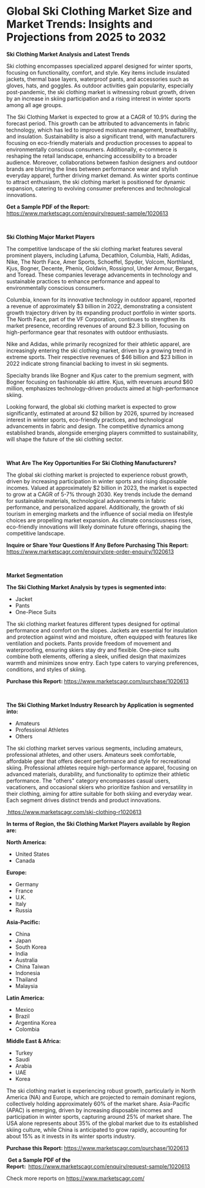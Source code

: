 <p><h1>Global Ski Clothing Market Size and Market Trends: Insights and Projections from 2025 to 2032</h1></p><p><strong>Ski Clothing Market Analysis and Latest Trends</strong></p>
<p><p>Ski clothing encompasses specialized apparel designed for winter sports, focusing on functionality, comfort, and style. Key items include insulated jackets, thermal base layers, waterproof pants, and accessories such as gloves, hats, and goggles. As outdoor activities gain popularity, especially post-pandemic, the ski clothing market is witnessing robust growth, driven by an increase in skiing participation and a rising interest in winter sports among all age groups.</p><p>The Ski Clothing Market is expected to grow at a CAGR of 10.9% during the forecast period. This growth can be attributed to advancements in fabric technology, which has led to improved moisture management, breathability, and insulation. Sustainability is also a significant trend, with manufacturers focusing on eco-friendly materials and production processes to appeal to environmentally conscious consumers. Additionally, e-commerce is reshaping the retail landscape, enhancing accessibility to a broader audience. Moreover, collaborations between fashion designers and outdoor brands are blurring the lines between performance wear and stylish everyday apparel, further driving market demand. As winter sports continue to attract enthusiasm, the ski clothing market is positioned for dynamic expansion, catering to evolving consumer preferences and technological innovations.</p></p>
<p><strong>Get a Sample PDF of the Report:&nbsp;</strong> <a href="https://www.marketscagr.com/enquiry/request-sample/1020613?utm_campaign=3546&utm_medium=2&utm_source=Github&utm_content=ia&utm_term=04042025&utm_id=ski-clothing">https://www.marketscagr.com/enquiry/request-sample/1020613</a></p>
<p>&nbsp;</p>
<p><strong>Ski Clothing Major Market Players</strong></p>
<p><p>The competitive landscape of the ski clothing market features several prominent players, including Lafuma, Decathlon, Columbia, Halti, Adidas, Nike, The North Face, Amer Sports, Schoeffel, Spyder, Volcom, Northland, Kjus, Bogner, Decente, Phenix, Goldwin, Rossignol, Under Armour, Bergans, and Toread. These companies leverage advancements in technology and sustainable practices to enhance performance and appeal to environmentally conscious consumers.</p><p>Columbia, known for its innovative technology in outdoor apparel, reported a revenue of approximately $3 billion in 2022, demonstrating a consistent growth trajectory driven by its expanding product portfolio in winter sports. The North Face, part of the VF Corporation, continues to strengthen its market presence, recording revenues of around $2.3 billion, focusing on high-performance gear that resonates with outdoor enthusiasts.</p><p>Nike and Adidas, while primarily recognized for their athletic apparel, are increasingly entering the ski clothing market, driven by a growing trend in extreme sports. Their respective revenues of $46 billion and $23 billion in 2022 indicate strong financial backing to invest in ski segments. </p><p>Specialty brands like Bogner and Kjus cater to the premium segment, with Bogner focusing on fashionable ski attire. Kjus, with revenues around $60 million, emphasizes technology-driven products aimed at high-performance skiing.</p><p>Looking forward, the global ski clothing market is expected to grow significantly, estimated at around $2 billion by 2026, spurred by increased interest in winter sports, eco-friendly practices, and technological advancements in fabric and design. The competitive dynamics among established brands, alongside emerging players committed to sustainability, will shape the future of the ski clothing sector.</p></p>
<p>&nbsp;</p>
<p><strong>What Are The Key Opportunities For Ski Clothing Manufacturers?</strong></p>
<p><p>The global ski clothing market is projected to experience robust growth, driven by increasing participation in winter sports and rising disposable incomes. Valued at approximately $2 billion in 2023, the market is expected to grow at a CAGR of 5-7% through 2030. Key trends include the demand for sustainable materials, technological advancements in fabric performance, and personalized apparel. Additionally, the growth of ski tourism in emerging markets and the influence of social media on lifestyle choices are propelling market expansion. As climate consciousness rises, eco-friendly innovations will likely dominate future offerings, shaping the competitive landscape.</p></p>
<p><strong>Inquire or Share Your Questions If Any Before Purchasing This Report:</strong> <a href="https://www.marketscagr.com/enquiry/pre-order-enquiry/1020613?utm_campaign=3546&utm_medium=2&utm_source=Github&utm_content=ia&utm_term=04042025&utm_id=ski-clothing">https://www.marketscagr.com/enquiry/pre-order-enquiry/1020613</a></p>
<p>&nbsp;</p>
<p><strong>Market Segmentation</strong></p>
<p><strong>The Ski Clothing Market Analysis by types is segmented into:</strong></p>
<p><ul><li>Jacket</li><li>Pants</li><li>One-Piece Suits</li></ul></p>
<p><p>The ski clothing market features different types designed for optimal performance and comfort on the slopes. Jackets are essential for insulation and protection against wind and moisture, often equipped with features like ventilation and pockets. Pants provide freedom of movement and waterproofing, ensuring skiers stay dry and flexible. One-piece suits combine both elements, offering a sleek, unified design that maximizes warmth and minimizes snow entry. Each type caters to varying preferences, conditions, and styles of skiing.</p></p>
<p><strong>Purchase this Report:&nbsp;</strong><a href="https://www.marketscagr.com/purchase/1020613?utm_campaign=3546&utm_medium=2&utm_source=Github&utm_content=ia&utm_term=04042025&utm_id=ski-clothing">https://www.marketscagr.com/purchase/1020613</a></p>
<p>&nbsp;</p>
<p><strong>The Ski Clothing Market Industry Research by Application is segmented into:</strong></p>
<p><ul><li>Amateurs</li><li>Professional Athletes</li><li>Others</li></ul></p>
<p><p>The ski clothing market serves various segments, including amateurs, professional athletes, and other users. Amateurs seek comfortable, affordable gear that offers decent performance and style for recreational skiing. Professional athletes require high-performance apparel, focusing on advanced materials, durability, and functionality to optimize their athletic performance. The "others" category encompasses casual users, vacationers, and occasional skiers who prioritize fashion and versatility in their clothing, aiming for attire suitable for both skiing and everyday wear. Each segment drives distinct trends and product innovations.</p></p>
<p><a href="https://www.marketscagr.com/ski-clothing-r1020613?utm_campaign=3546&utm_medium=2&utm_source=Github&utm_content=ia&utm_term=04042025&utm_id=ski-clothing">&nbsp;https://www.marketscagr.com/ski-clothing-r1020613</a></p>
<p><strong>In terms of Region, the Ski Clothing Market Players available by Region are:</strong></p>
<p>
    <p> <strong> North America: </strong>
        <ul>
            <li>United States</li>
            <li>Canada</li>
        </ul>
        </p> 
    <p> <strong> Europe: </strong>
        <ul>
            <li>Germany</li>
            <li>France</li>
            <li>U.K.</li>
            <li>Italy</li>
            <li>Russia</li>
        </ul>
        </p> 
    <p> <strong> Asia-Pacific: </strong>
        <ul>
            <li>China</li>
            <li>Japan</li>
            <li>South Korea</li>
            <li>India</li>
            <li>Australia</li>
            <li>China Taiwan</li>
            <li>Indonesia</li>
            <li>Thailand</li>
            <li>Malaysia</li>
        </ul>
        </p> 
    <p> <strong> Latin America: </strong>
        <ul>
            <li>Mexico</li>
            <li>Brazil</li>
            <li>Argentina Korea</li>
            <li>Colombia</li>
        </ul>
        </p> 
    <p> <strong> Middle East & Africa: </strong>
        <ul>
            <li>Turkey</li>
            <li>Saudi</li>
            <li>Arabia</li>
            <li>UAE</li>
            <li>Korea</li>
        </ul>
    </p>
    </p>
<p><p>The ski clothing market is experiencing robust growth, particularly in North America (NA) and Europe, which are projected to remain dominant regions, collectively holding approximately 60% of the market share. Asia-Pacific (APAC) is emerging, driven by increasing disposable incomes and participation in winter sports, capturing around 25% of market share. The USA alone represents about 35% of the global market due to its established skiing culture, while China is anticipated to grow rapidly, accounting for about 15% as it invests in its winter sports industry.</p></p>
<p><strong>Purchase this Report: </strong><a href="https://www.marketscagr.com/purchase/1020613?utm_campaign=3546&utm_medium=2&utm_source=Github&utm_content=ia&utm_term=04042025&utm_id=ski-clothing">https://www.marketscagr.com/purchase/1020613</a></p>
<p>&nbsp;<strong>Get a Sample PDF of the Report:&nbsp;&nbsp;</strong><a href="https://www.marketscagr.com/enquiry/request-sample/1020613?utm_campaign=3546&utm_medium=2&utm_source=Github&utm_content=ia&utm_term=04042025&utm_id=ski-clothing">https://www.marketscagr.com/enquiry/request-sample/1020613</a></p>
<p><strong></strong></p>
<p>Check more reports on <a href="https://www.marketscagr.com/?utm_campaign=3546&utm_medium=2&utm_source=Github&utm_content=ia&utm_term=04042025&utm_id=ski-clothing">https://www.marketscagr.com/</a></p>
